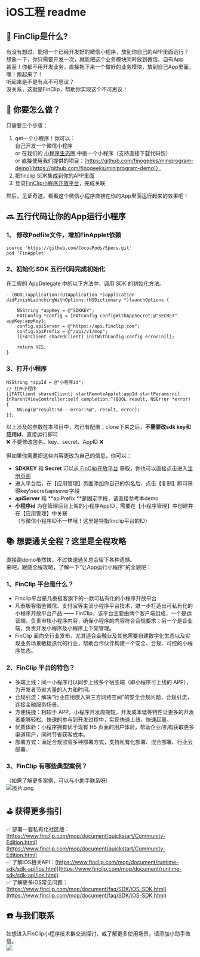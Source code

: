 # iOS工程 readme



<a name="ulvpb"></a>
## 🤩 FinClip是什么?
有没有想过，能把一个已经开发好的微信小程序，放到你自己的APP里面运行？<br />想象一下，你只需要开发一次，就能把这个业务模块同时放到微信、自有App<br />甚至！你都不用开发业务，直接拖下来一个做好的业务模块，放到自己App里面，嘿！跑起来了！<br />听起来是不是有点不可思议？<br />没关系，这就是FinClip，帮助你实现这个不可思议！<br />

<a name="y9LBK"></a>
## 🤔 你要怎么做？<br />
只需要三个步骤：

1. get一个小程序！你可以：<br />自己开发一个微信小程序<br />or 在我们的 [小程序生态圈](https://mp.finogeeks.com/#/ecosystem) 中挑一个小程序（支持直接下载代码包）<br />or 直接使用我们提供的项目：[https://github.com/finogeeks/miniprogram-demo](https://github.com/finogeeks/miniprogram-demo)）
1. 把finclip SDK集成到你的APP里面
1. 登录[FinClip小程序开放平台](https://finclip.com/#/home)，完成关联

然后，见证奇迹，看看这个微信小程序直接在你的App里面运行起来的效果吧！<br />

<a name="TaX3b"></a>
## 🔜 五行代码让你的App运行小程序
<a name="Te1LR"></a>
### 1、 修改Podfile文件，增加FinApplet依赖
```
source 'https://github.com/CocoaPods/Specs.git'
pod 'FinApplet'
```
<a name="axnzO"></a>
### 2、初始化 SDK 五行代码完成初始化
在工程的 AppDelegate 中的以下方法中，调用 SDK 的初始化方法。
```
- (BOOL)application:(UIApplication *)application didFinishLaunchingWithOptions:(NSDictionary *)launchOptions {
	
    NSString *appKey = @"SDKKEY";
    FATConfig *config = [FATConfig configWithAppSecret:@"SECRET" appKey:appKey];
    config.apiServer = @"https://api.finclip.com"; 
    config.apiPrefix = @"/api/v1/mop";
    [[FATClient sharedClient] initWithConfig:config error:nil];
    
    return YES;
}
```
<a name="zYJ7X"></a>
### 3、打开小程序
```
NSString *appId = @"小程序id";
// 打开小程序
[[FATClient sharedClient] startRemoteApplet:appId startParams:nil InParentViewController:self completion:^(BOOL result, NSError *error) {
    NSLog(@"result:%d---error:%@", result, error);
}];
```
以上涉及的参数在本项目中，均已有配置；clone下来之后，**不需要改sdk key和应用id**，直接运行即可<br />❌ 不要修改包名、key、secret、AppID ❌<br />
<br />但如果你需要把这些内容更改为自己的信息，你可以：<br />

- **SDKKEY** 和 **Secret** 可以从[ FinClip开放平台](https://finclip.com/#/home) 获取，你也可以直接点击进入[注册页面](https://finclip.com/#/register)
- 进入平台后，在【应用管理】页面添加你自己的包名后，点击【复制】即可获得key\secret\apisever字段<br />
- **apiServer** 和 **apiPrefix **是固定字段，请直接参考本demo
- **小程序id** 为在管理后台上架的小程序AppID，需要在【小程序管理】中创建并在【应用管理】中关联 <br />（与微信小程序ID不一样哦！这里是特指finclip平台的ID）



<a name="GZU3P"></a>
## 📚 想要通关全程？这里是全程攻略
直接跑demo虽然快，不过快速通关总会留下各种遗憾。<br />来吧，跟随全程攻略，了解一下“让App运行小程序”的全貌吧：
<a name="Ri882"></a>
### 1、FinClip 平台是什么？

- Finclip平台是凡泰极客旗下的一款可私有化的小程序开放平台<br />
- 凡泰极客借鉴微信、支付宝等主流小程序平台技术，进一步打造出可私有化的小程序开放平台产品 —— FinClip，该平台主要由两个客户端组成，一个是运营端，负责审核小程序内容，确保小程序的内容符合合规要求；另一个是企业端，负责开发小程序及小程序上下架管理。
- FinClip 面向全行业发布，尤其适合金融业及其他需要自建数字化生态以及实现业务场景敏捷迭代的行业，帮助合作伙伴构建一个安全、合规、可控的小程序生态。
<a name="sx7EX"></a>
### 2、FinClip 平台的特色？

- 多端上线：同一小程序可以同步上线多个宿主端（即小程序可上线的 APP），为开发者节省大量的人力和时间。
- 合规引流：解决“行业应用嵌入第三方网络空间”的安全合规问题，合规引流，连接金融服务场景。
- 方便快捷：相较于 APP，小程序开发周期短，开发成本低等特性让更多的开发者能够轻松、快速的参与到开发过程中，实现快速上线，快速起量。
- 优质体验：小程序拥有优于现有 H5 页面的用户体验，帮助企业/机构获取更多渠道用户，同时节省获客成本。
- 部署方式：满足合规监管多种部署方式，支持私有化部署、混合部署、行业云部署。
<a name="l5pz3"></a>
### 3、FinClip 有哪些典型案例？
（如需了解更多案例，可以与小助手联系呀）<br />![图片.png](https://www-cdn.finclip.com/images/yippi.jpeg)
<a name="l352x"></a>
## ⛳️ 获得更多指引
✅ 部署一套私有化社区版：[https://www.finclip.com/mop/document/quickstart/Community-Edition.html](https://www.finclip.com/mop/document/quickstart/Community-Edition.html)<br />✅ 了解iOS相关API：[https://www.finclip.com/mop/document/runtime-sdk/sdk-api/ios.html](https://www.finclip.com/mop/document/runtime-sdk/sdk-api/ios.html)<br />✅ 了解更多iOS常见问题：[https://www.finclip.com/mop/document/faq/SDK/iOS-SDK.html](https://www.finclip.com/mop/document/faq/SDK/iOS-SDK.html)<br />

<a name="9K1zU"></a>
## ☎️ 与我们联系
如想进入FinClip小程序技术群交流探讨，或了解更多使用场景，请添加小助手微信。<br />![](https://cdn.nlark.com/yuque/0/2021/png/679837/1612498062501-9cb75ea0-7567-46ac-a62c-1ad3397246fb.png#align=left&display=inline&height=213&margin=%5Bobject%20Object%5D&originHeight=611&originWidth=573&size=0&status=done&style=none&width=200)
